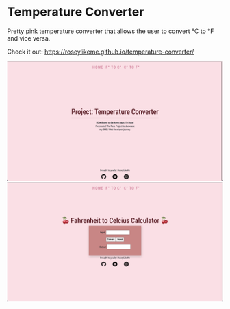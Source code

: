 # Temperature Converter 

Pretty pink temperature converter that allows the user to convert °C to °F and vice versa.

Check it out: https://roseylikeme.github.io/temperature-converter/

<p>
  <img src="s1.png" alt="Home Page" width="770">
  <img src="s2.png" alt="Fahrenheit to Celcius Page" width="770">
</p>